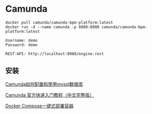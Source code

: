 # Camunda

```tip
docker pull camunda/camunda-bpm-platform:latest
docker run -d --name camunda -p 8080:8080 camunda/camunda-bpm-platform:latest

Username: demo
Password: demo

REST-API: http://localhost:8080/engine-rest
```

## 安装

[Camunda如何配置和使用mysql数据库](https://www.cnblogs.com/hibpm/p/14911112.html)

[Camunda 官方快速入门教程（中文完整版）](https://blog.csdn.net/ztx114/article/details/123549773?utm_medium=distribute.pc_relevant.none-task-blog-2~default~baidujs_baidulandingword~default-0-123549773-blog-115310479.235^v38^pc_relevant_sort_base2&spm=1001.2101.3001.4242.1&utm_relevant_index=3)

[Docker Compose一键式部署容器](https://blog.csdn.net/guo0208/article/details/127921337)